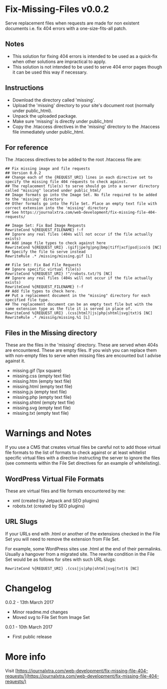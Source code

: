 # Fix-Missing-Files v0.0.2
Serve replacement files when requests are made for non existent documents i.e. fix 404 errors with a one-size-fits-all patch.

## Notes

- This solution for fixing 404 errors is intended to be used as a quick-fix when other solutions are impractical to apply.
- This solution is not intended to be used to serve 404 error pages though it can be used this way if necessary.

## Instructions

- Download the directory called 'missing'.
- Upload the 'missing' directory to your site's document root (normally under public_html).
- Unpack the uploaded package.
- Make sure 'missing' is directly under public_html
- Copy the .htaccess directives in the 'missing' directory to the .htaccess file immediately under public_html.

## For reference

The .htaccess directives to be added to the root .htaccess file are:

```
## Fix missing image and file requests
## Version 0.0.2
## Change each of the {REQUEST_URI} lines in each directive set to specify the missing file 404 requests to check against.
## The replacement file(s) to serve should go into a server directory called "missing" located under public_html/
## Image formats go into the Image Set. No file required to be added to the 'missing' directory
## Other formats go into the File Set. Place an empty text file with correct extension into the 'missing' directory
## See https://journalxtra.com/web-development/fix-missing-file-404-requests/
 
## Image Set: Fix Bad Image Requests
RewriteCond %{REQUEST_FILENAME} !-f
## Ignore any real files (404s will not occur if the file actually exists)
## Add image file types to check against here
RewriteCond %{REQUEST_URI} .(gif|jpe?g|png|bmp|tiff|xcf|psd|ico)$ [NC]
## Specify the file to serve instead
RewriteRule .* /missing/missing.gif [L]
 
## File Set: Fix Bad File Requests
## Ignore specific virtual file(s)
RewriteCond %{REQUEST_URI} !^/robots.txt/?$ [NC]
## Ignore any real files (404s will not occur if the file actually exists)
RewriteCond %{REQUEST_FILENAME} !-f
## Add file types to check here.
## Put a replacement document in the "missing" directory for each specified file type.
## The replacement document can be an empty text file but with the same extension type as the file it is served in place of.
RewriteCond %{REQUEST_URI} .(css|html?|js|php|shtml|svg|txt)$ [NC]
RewriteRule .* /missing/missing.%1 [L]
```

## Files in the Missing directory

These are the files in the 'missing' directory. These are served when 404s are encountered. These are empty files. If you wish you can replace them with non-empty files to serve when missing files are encounted but I advise against it.

- missing.gif (1px square)
- missing.css (empty text file)
- missing.htm (empty text file)
- missing.html (empty text file)
- missing.js (empty text file)
- missing.php (empty text file)
- missing.shtml (empty text file)
- missing.svg (empty text file)
- missing.txt (empty text file)

# Warnings and Notes

If you use a CMS that creates virtual files be careful not to add those virtual file formats to the list of formats to check against or at least whitelist specific virtual files with a directive instructing the server to ignore the files (see comments within the File Set directives for an example of whitelisting).

## WordPress Virtual File Formats

These are virtual files and file formats encountered by me:

- xml (created by Jetpack and SEO plugins)
- robots.txt (created by SEO plugins)

## URL Slugs

If your URLs end with .html or another of the extensions checked in the File Set you will need to remove the extension from File Set.

For example, some WordPress sites use .html at the end of their permalinks. Usually a hangover from a migrated site. The rewrite condition in the File Set would be as follows for sites with such URL slugs:

```
RewriteCond %{REQUEST_URI} .(css|js|php|shtml|svg|txt)$ [NC]
```

# Changelog


0.0.2 - 13th March 2017

- Minor readme.md changes
- Moved svg to File Set from Image Set

0.0.1 - 10th March 2017

- First public release

# More info

Visit [https://journalxtra.com/web-development/fix-missing-file-404-requests/](https://journalxtra.com/web-development/fix-missing-file-404-requests/)
